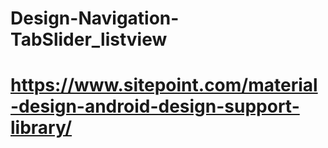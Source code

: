 # Design-Navigation-TabSlider_listview

# https://www.sitepoint.com/material-design-android-design-support-library/
